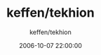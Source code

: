 ---
title: keffen/tekhion
description: So this is supposed to be me. Ok.
disclaimer: What am I supposed to write here?
icon: https://avatars.githubusercontent.com/u/61685054
date: 2006-10-07 22:00:00
author:
  - keffen/tekhion
code: ImnotatexturepackImahuman
---